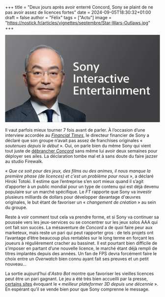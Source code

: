 +++
title = "Deux jours après avoir enterré Concord, Sony se plaint de ne pas avoir assez de licences fortes"
date = 2024-09-05T18:30:32+01:00
draft = false
author = "Félix"
tags = ["Actu"]
image = "https://nostick.fr/articles/vignettes/septembre/Star-Wars-Outlaws.jpg"
+++

![Hiroki Totoki](sie.png "Hiroki Totoki.")

Il vaut parfois mieux tourner 7 fois avant de parler. À l’occasion d’une interview accordée au *[Financial Times](https://www.ft.com/content/307f7a2e-a755-4f6e-badc-9bc119f185df)*, le directeur financier de Sony a déclaré que son groupe n’avait pas assez de franchises originales « *soutenues depuis le début* ». Oui, on parle bien du même Sony qui vient tout juste de [débrancher *Concord*](https://nostick.fr/articles/2024/septembre/0309-sony-concord-debranche-serveurs-rembourse-joueurs/) sans même lui avoir deux semaines pour déployer ses ailes. La déclaration tombe mal et à sans doute du faire jazzer au studio Firewalk. 

« *Que ce soit pour des jeux, des films ou des animes, il nous manque la première phase (de licences) et c'est un problème pour nous* », a déclaré Hiroki Totoki. Il estime que l’entreprise s’en sort mieux quand il s’agit d’apporter à un public mondial pour un type de contenu qui est déjà devenu populaire sur un marché spécifique. Le *FT* rapporte que Sony va investir plusieurs milliards de dollars pour développer davantage d'œuvres originales, le but étant de favoriser un « *changement de création* » au sein du groupe.

Reste à voir comment tout cela va prendre forme, et si Sony va continuer sa poussée vers les jeux-services ou se concentrer sur les jeux solos AAA qui ont fait son succès. La mésaventure de *Concord* a de quoi faire peur aux marketeux, mais reste un pari qui peut rapporter gros : de tels projets ont l’avantage d’être beaucoup plus rentables sur le long terme en forçant les joueurs à régulièrement cracher au bassinet. Il est pourtant bien difficile de s’imposer en partant d’une nouvelle licence, le marché étant déjà rempli de titres implantés depuis des années. Un fan de FPS devra forcément faire le choix entre un *Overwatch* bien connu ayant fait ses preuves et un petit nouveau…

La sortie aujourd’hui d’*Astro Bot* montre que favoriser les vieilles licences peut être un pari gagnant. Le jeu a été très bien accueilli par la presse, [certains sites](https://www.videogameschronicle.com/review/astro-bot/) évoquant le « *meilleur plateformer 3D depuis une décennie* ». En espérant qu’il se vende bien pour que Sony comprenne le message. 